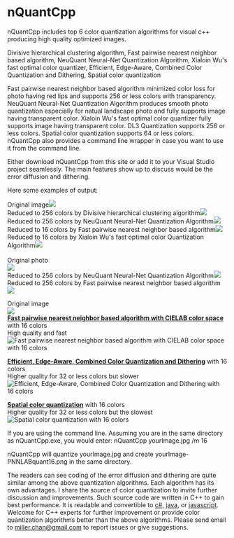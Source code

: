 # nQuantCpp
nQuantCpp includes top 6 color quantization algorithms for visual c++ producing high quality optimized images.

Divisive hierarchical clustering algorithm,
Fast pairwise nearest neighbor based algorithm, 
NeuQuant Neural-Net Quantization Algorithm, 
Xialoin Wu's fast optimal color quantizer, 
Efficient, Edge-Aware, Combined Color Quantization and Dithering,
Spatial color quantization

Fast pairwise nearest neighbor based algorithm minimized color loss for photo having red lips and supports 256 or less colors with transparency. NeuQuant Neural-Net Quantization Algorithm produces smooth photo quantization especially for natual landscape photo and fully supports image having transparent color. Xialoin Wu's fast optimal color quantizer fully supports image having transparent color. DL3 Quantization supports 256 or less colors. Spatial color quantization supports 64 or less colors. nQuantCpp also provides a command line wrapper in case you want to use it from the command line.

Either download nQuantCpp from this site or add it to your Visual Studio project seamlessly.
The main features show up to discuss would be the error diffusion and dithering.

Here some examples of output:

Original image<img src="http://i.imgur.com/h9ghTMB.png" /><br>
Reduced to 256 colors by Divisive hierarchical clustering algorithm<img src="https://i.stack.imgur.com/viRTI.png" /><br>
Reduced to 256 colors by NeuQuant Neural-Net Quantization Algorithm<img src="https://i.stack.imgur.com/G1jkp.png" /><br>
Reduced to 16 colors by Fast pairwise nearest neighbor based algorithm<img src="https://i.stack.imgur.com/ry1oi.png" /><br>
Reduced to 16 colors by Xialoin Wu's fast optimal color Quantization Algorithm<img src="https://i.stack.imgur.com/De9xw.png" /><br><br>
Original photo<br>
<img src="https://i.stack.imgur.com/SE5x9.png" /><br>
Reduced to 256 colors by NeuQuant Neural-Net Quantization Algorithm<img src="https://i.stack.imgur.com/0sDDn.png" /><br>
Reduced to 256 colors by Fast pairwise nearest neighbor based algorithm<img src="https://i.stack.imgur.com/SB6NJ.png" /><br>

<p>Original image<br><img src="https://i.stack.imgur.com/F90bn.jpg" /><br>
<b><a href="http://www.cs.joensuu.fi/sipu/pub/Threshold-JEI.pdf">Fast pairwise nearest neighbor based algorithm with CIELAB color space</a></b> with 16 colors<br>
High quality and fast<br>
<img src="https://i.stack.imgur.com/2kFxV.png" alt="Fast pairwise nearest neighbor based algorithm with CIELAB color space with 16 colors"></p>
<p><b><a href="http://cg.cs.tsinghua.edu.cn/people/~huanghz/publications/TIP-2015-CombinedColorQuantization.pdf">Efficient, Edge-Aware, Combined Color Quantization and Dithering</a></b> with 16 colors<br>
Higher quality for 32 or less colors but slower<br>
<img src="https://i.stack.imgur.com/cVYMP.png" alt="Efficient, Edge-Aware, Combined Color Quantization and Dithering with 16 colors"></p>
<p><b><a href="https://people.eecs.berkeley.edu/~dcoetzee/downloads/scolorq/">Spatial color quantization</a></b> with 16 colors<br>
Higher quality for 32 or less colors but the slowest<br>
<img src="https://i.stack.imgur.com/DVdGv.png" alt="Spatial color quantization with 16 colors"></p>

If you are using the command line. Assuming you are in the same directory as nQuantCpp.exe, you would enter: nQuantCpp yourImage.jpg /m 16

nQuantCpp will quantize yourImage.jpg and create yourImage-PNNLABquant16.png in the same directory.

The readers can see coding of the error diffusion and dithering are quite similar among the above quantization algorithms. 
Each algorithm has its own advantages. I share the source of color quantization to invite further discussion and improvements.
Such source code are written in C++ to gain best performance. It is readable and convertible to <a href="https://github.com/mcychan/nQuant.cs">c#</a>, <a href="https://github.com/mcychan/nQuant.j2se">java</a>, or <a href="https://github.com/mcychan/PnnQuant.js">javascript</a>.
Welcome for C++ experts for further improvement or provide color quantization algorithms better than the above algorithms.
Please send email to miller.chan@gmail.com to report issues or give suggestions.
